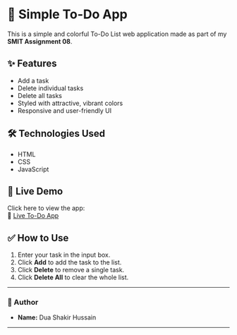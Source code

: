 # 🌟 Simple To-Do App

This is a simple and colorful To-Do List web application made as part of my **SMIT Assignment 08**.

## ✨ Features

- Add a task
- Delete individual tasks
- Delete all tasks
- Styled with attractive, vibrant colors
- Responsive and user-friendly UI

## 🛠️ Technologies Used

- HTML
- CSS
- JavaScript

## 🚀 Live Demo

Click here to view the app:  
🔗 [Live To-Do App](https://dua456.github.io/SMIT-Assignment-08-TODO-APP/)

## ✅ How to Use

1. Enter your task in the input box.
2. Click **Add** to add the task to the list.
3. Click **Delete** to remove a single task.
4. Click **Delete All** to clear the whole list.

---

### 📌 Author

- **Name:** Dua Shakir Hussain
---
